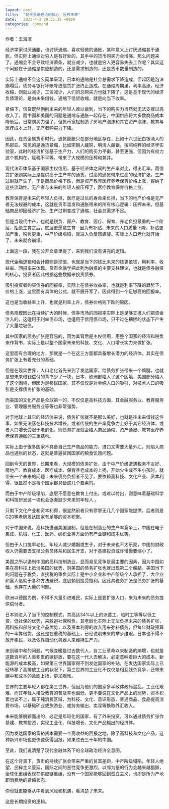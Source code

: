 ```yaml
---
layout: post
title:  "现代金融理论的核心：压榨未来"
date:   2023-4-2 20:35:35 +0800
categories: command
---
```


作者：王海滨


经济学家讨厌通胀，也讨厌通缩，喜欢轻微的通胀，某种意义上讨厌通缩甚于通胀。但实际上通缩对穷人是有好处的，其手中的货币购买力会增强。那么问题来了，通缩会不会导致经济萧条，就业减少，也就是穷人更容易失去工作呢？其实这个问题在于通缩是供应制造的，还是需求制造的，还是货币数量制造的。

实际上通缩不会这么简单呈现，日本的通缩是社会总需求下降造成，但起因是泡沫崩塌后，债务与银行坏账导致信贷扩张终止造成。在通缩周期里，利率高涨，经济收缩，则就业减少，工资减少，人们的总购买力也就下降了。这是基于现代的经济负债理论，是向未来借钱。通缩下信贷收缩，就是向当下收率。

紧缩下，信贷既然剥削未来的年轻人难以做到，当下的购买力当然就无法支撑过高收入了。而中国和美国的问题是通缩与通胀一起存在，中国供应将大多数商品成本降低后，日常购买力强了，但货币宽松制造了房地产泡沫和其它资产泡沫，教育与医疗成本上升，无产者购买力下降。

因此，在贵金属货币时代，通货膨胀只在部分地区存在，比如十六世纪白银涌入的热那亚。常见的是通货紧缩，比如宋朝人藏铜，明清人藏银。按照纯粹的经济学实验室，此时的经济扩张基于生产力，人们的购买力平衡，甚至更强，但因为有权力这个机构在，赋税不平等，带来了大规模的压榨和兼并。

现代法币体系基于国家主权信用，基于经济体之间的生产率对比，得出汇率。而信贷扩张则实际上是提供高于生产率的通货，过高的通货带来过高的经济扩张，生产过剩就产生了，于是商品价格下跌，但是资产教育医疗养老保育价格上涨，容纳了这些流动性。无产者与未来的年轻人被压榨了，医疗教育保育价格上涨。

教育保育是未来的年轻人负担，医疗是过长的寿命来负担，当下的地产价格是无产者无法规避的成本，这就是货币滥发和通胀带来的所有核心逻辑：压榨未来。但基础商品却因经济扩张、生产过剩变成了通缩，社会总需求不足。

但是当现代中产，也就是税负、房产、教育、医疗、保育、养老负担最重的一个阶层，拒绝生育之后，底层更愿意生育--因为有补贴，未来的人口质量下降，补贴更加严重，税负更重，中产阶级塌陷，就进入负反馈螺旋。实际上人口老化就开始了，未来就会崩塌。

 

上面这一段，我在公开文章里提了，来到我们没有讲完的逻辑。

现代金融逻辑和会计原则是现值，也就是当下的钱比未来的钱更值钱，用利率、收益率、回报率来体现。货币金融学把此列为融资的主要支柱理论，也就是债券融资的核心，投资者因此根据这些数据来投资债券。

吸引投资者购买债券的回报率，实际上在债券收益率，也就是利率下降的趋势下，价格上涨，这里面有具体的公式，就不展开写了，因此得到一个足够高的回报率。

这也是当收益率上升，也就是利率上升，债券价格则下跌的原因。

债务规模因此在持续扩大的时候，债券市场的回报率实际上是足够支撑人们把资金注入的，这适用于利率债市场，也适用于信用债市场，只不过在糟糕的状态下产生了大量垃圾债。

其中国家的债务扩张是容易的，因为其背后是主权信用，用整个国家的经济和税负来作背书，实际上是以整个国家未来的科技、文化、人口增长实力来做扩张。

这里面有合理的地方，那就是一个在这三方面都具备增长潜力的经济体，其实在债务扩张上有着充分的基础。

但是在现实世界，人口老化首先来到了发达国家，给债务扩张带来一个瘸腿，也就是想未来借钱偿付的背书少了一块，日本、欧洲都陷入了这个困境，美国部分陷入了这个困境，但因为是移民国家，其不仅仅是对单纯人口的吸引，对技术人口的吸引是支撑债务扩张的基础。

而美国的文化产品是全球第一的，不仅仅是高科技方面，其金融服务业、教育服务业、管理服务服务业等等也非常强势。

对于地球上其它的经济体来说，债务扩张就不是那么美好，也就是往未来借钱这件事，如果无法落在科技技术增长，或者传统的生产率竞争力上好于其它经济体，或者人口增长受限于老龄化，则债务扩张就会陷入商品通缩、资产通胀、教育医疗养老保育通胀的三重结构。

实际上由于很多国家不具备自己生产商品的能力，进口又需要大量外汇，则陷入商品也通胀的状态，这就是普遍贫困国家的粮食饥饿问题。

回到今天的世界，长期来看，大规模的债务扩张，由于中产阶级遭遇税务不友好、房地产、教育成本、医疗成本、保育养老成本的上扬，开始少生或不生小孩时，就带来一个未来的问题：未来债务负担者不见了。要依赖高科技、文化产业、资本利得，很显然不是每个国家都具备这几个要素的。

而由于中产阶级塌陷，底层不愿意在教育上付出，或难以付出，则意味着基础科学和科技研发这一块也会逐渐缺少未来的年轻人 。

只剩下文化产业和资本利得，很显然前者只有寥寥无几几个国家能提供，后者则是G20等老牌发达国家有足够的资本积累。

对于中国来说，高科技遭遇美国遏制，但是在制造业的生产率竞争上，中国在电子集成、机械、化工、医药、纺织业等方面仍有产业链和成本优势。

但由于人口提早老化，年轻人减少婚姻或生子，对于未来也不太乐观，中国的财政收入仍需要去支撑公务员体系和民生开支，对于基建投资或许慢慢要缩小了。

美国之所以遏制中国的高科技制造业，显而易见竞争是最主要的因素，因为中国如果在高科技上抵消美国的优势，则美国的债务扩张也就出现第二个瘸腿。美国当下的问题在于税负，直接税的重负实际上是中小企业和中产阶级个人承担了，大企业和富人借助于各种方法避税，底层躺倒接受福利。因此其税务扩张是债务扩张的基础，也存在大量的问题。

欧洲以德国为例，不得不大量引进难民，实际上是要扩张人口，来为未来的债务提供偿付者。

日本则进入了当下的控制模式，其高达34%以上的派遣工、临时工等等以低工资、低社保的优势，来躲避社保税负。其老龄化实际上无法负担未来的债务扩张，高科技和部分文化产品优势，以及资本利得的收入用来弥补债务，但每年财政预算的一半靠借贷，这还是在重税的基础上，已经说明未来的举步维艰。日本也不得不放开移民，以及依靠自动化机器人来维持生产力。

来到碳中和的问题，气候变暖是过去数代人，自工业革命以来制造的熵增，也就是这数百年的人类积累的碳排放，要在这一代人去解决，必定意味着巨大的成本。新能源的成本极高，如果第三世界国家得不到发达国家的补贴，在发达国家实际上已经转移了高排放工业的状况下，第三世界的工业化不仅仅是相互残杀竞争，还带来碳中和成本的急剧上扬，更加艰难。

世界的主要年轻人都在第三世界，但因为他们的国家多半政体政局混乱，工业化艰难，而其年轻人接受教育的普及率也偏低，更不要说在文化产品上的弱势，资本积累也谈不上，属于纯消费区域，为科技、文化、意识形态、普通商品、食品提高消费市场，以基础矿业或旅游业、或劳务输出、卖淫等换取外汇收入。

未来能够脱颖而出的，必定是年轻化的国家，有了外来投资，可以通过债务扩张作基建、教育投资，实现工业化、科技增长、文化产品输出的经济体。

因为发达国家的富裕资本需要一个高收益的回报之地，除了高科技和文化产品，这种新兴市场也更快速获得回报，如果过去三十年的中国。

至此，我们说清楚了现代金融体系下的全球政治经济全息图。

在这个背景下，货币的持续扩张会带来严重的贫富差距，中产阶级塌陷，年轻人绝望，民粹主义蔓延，国际之间的恶性竞争更激烈，以邻为壑的行为会越来越猖獗，全球化重组表现在供应链重组，没有一个国家能够回到孤立主义，也即是所为产地即消费地的紧缩状态。

你也就更能够从中看到风险和机遇，看清楚了未来。

这是长期投资的逻辑。